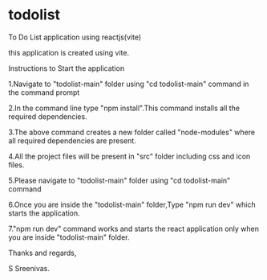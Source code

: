 # todolist
To Do List application using reactjs(vite)

this application is created using vite.

Instructions to Start the application

1.Navigate to "todolist-main" folder using "cd todolist-main" command in the command prompt

2.In the command line type "npm install".This command installs all the required dependencies.

3.The above command creates a new folder called "node-modules" where all required dependencies are present.

4.All the project files will be present in "src" folder including css and icon files.

5.Please navigate to "todolist-main" folder using "cd todolist-main" command

6.Once you are inside the "todolist-main" folder,Type "npm run dev" which starts the application.

7."npm run dev" command works and starts the react application only when you are inside "todolist-main" folder.

Thanks and regards,

S Sreenivas.
